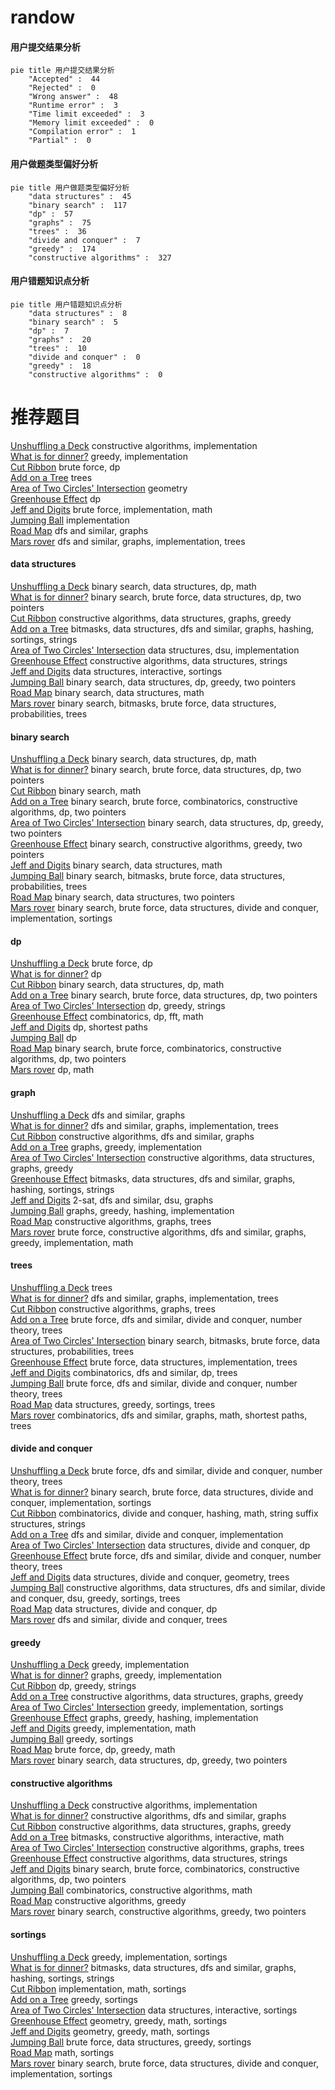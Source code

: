 # randow
<!-- tabs:start -->
#### **用户提交结果分析**

```mermaid
pie title 用户提交结果分析
    "Accepted" :  44
    "Rejected" :  0
    "Wrong answer" :  48
    "Runtime error" :  3
    "Time limit exceeded" :  3
    "Memory limit exceeded" :  0
    "Compilation error" :  1
    "Partial" :  0
```
#### **用户做题类型偏好分析**

```mermaid
pie title 用户做题类型偏好分析
    "data structures" :  45
    "binary search" :  117
    "dp" :  57
    "graphs" :  75
    "trees" :  36
    "divide and conquer" :  7
    "greedy" :  174
    "constructive algorithms" :  327
```
#### **用户错题知识点分析**

```mermaid
pie title 用户错题知识点分析
    "data structures" :  8
    "binary search" :  5
    "dp" :  7
    "graphs" :  20
    "trees" :  10
    "divide and conquer" :  0
    "greedy" :  18
    "constructive algorithms" :  0
```
<!-- tabs:end -->
# 推荐题目
[Unshuffling a Deck](http://codeforces.com/problemset/problem/1427/D)		constructive algorithms,
                        implementation		  
[What is for dinner?](http://codeforces.com/problemset/problem/33/A)		greedy,
                        implementation		  
[Cut Ribbon](http://codeforces.com/problemset/problem/189/A)		brute force,
                        dp		  
[Add on a Tree](https://codeforces.com/contest/1189/problem/D1)		trees		  
[Area of Two Circles' Intersection](http://codeforces.com/problemset/problem/600/D)		geometry		  
[Greenhouse Effect](http://codeforces.com/problemset/problem/269/B)		dp		  
[Jeff and Digits](http://codeforces.com/problemset/problem/352/A)		brute force,
                        implementation,
                        math		  
[Jumping Ball](http://codeforces.com/problemset/problem/725/A)		implementation		  
[Road Map](http://codeforces.com/problemset/problem/34/D)		dfs and similar,
                        graphs		  
[Mars rover](https://codeforces.com/contest/1011/problem/F)		dfs and similar,
                        graphs,
                        implementation,
                        trees		  
<!-- tabs:start -->
#### **data structures**
[Unshuffling a Deck](http://codeforces.com/problemset/problem/573/B)		binary search,
                        data structures,
                        dp,
                        math		  
[What is for dinner?](http://codeforces.com/problemset/problem/466/C)		binary search,
                        brute force,
                        data structures,
                        dp,
                        two pointers		  
[Cut Ribbon](http://codeforces.com/problemset/problem/1041/E)		constructive algorithms,
                        data structures,
                        graphs,
                        greedy		  
[Add on a Tree](http://codeforces.com/problemset/problem/1476/E)		bitmasks,
                        data structures,
                        dfs and similar,
                        graphs,
                        hashing,
                        sortings,
                        strings		  
[Area of Two Circles' Intersection](http://codeforces.com/problemset/problem/1292/A)		data structures,
                        dsu,
                        implementation		  
[Greenhouse Effect](https://codeforces.com/contest/1382/problem/C1)		constructive algorithms,
                        data structures,
                        strings		  
[Jeff and Digits](http://codeforces.com/problemset/problem/1080/F)		data structures,
                        interactive,
                        sortings		  
[Jumping Ball](http://codeforces.com/problemset/problem/1492/C)		binary search,
                        data structures,
                        dp,
                        greedy,
                        two pointers		  
[Road Map](http://codeforces.com/problemset/problem/1490/G)		binary search,
                        data structures,
                        math		  
[Mars rover](http://codeforces.com/problemset/problem/1479/D)		binary search,
                        bitmasks,
                        brute force,
                        data structures,
                        probabilities,
                        trees		  
#### **binary search**
[Unshuffling a Deck](http://codeforces.com/problemset/problem/573/B)		binary search,
                        data structures,
                        dp,
                        math		  
[What is for dinner?](http://codeforces.com/problemset/problem/466/C)		binary search,
                        brute force,
                        data structures,
                        dp,
                        two pointers		  
[Cut Ribbon](http://codeforces.com/problemset/problem/1216/E2)		binary search,
                        math		  
[Add on a Tree](http://codeforces.com/problemset/problem/1366/E)		binary search,
                        brute force,
                        combinatorics,
                        constructive algorithms,
                        dp,
                        two pointers		  
[Area of Two Circles' Intersection](http://codeforces.com/problemset/problem/1492/C)		binary search,
                        data structures,
                        dp,
                        greedy,
                        two pointers		  
[Greenhouse Effect](http://codeforces.com/problemset/problem/1463/D)		binary search,
                        constructive algorithms,
                        greedy,
                        two pointers		  
[Jeff and Digits](http://codeforces.com/problemset/problem/1490/G)		binary search,
                        data structures,
                        math		  
[Jumping Ball](http://codeforces.com/problemset/problem/1479/D)		binary search,
                        bitmasks,
                        brute force,
                        data structures,
                        probabilities,
                        trees		  
[Road Map](http://codeforces.com/problemset/problem/1436/E)		binary search,
                        data structures,
                        two pointers		  
[Mars rover](http://codeforces.com/problemset/problem/1461/D)		binary search,
                        brute force,
                        data structures,
                        divide and conquer,
                        implementation,
                        sortings		  
#### **dp**
[Unshuffling a Deck](http://codeforces.com/problemset/problem/189/A)		brute force,
                        dp		  
[What is for dinner?](http://codeforces.com/problemset/problem/269/B)		dp		  
[Cut Ribbon](http://codeforces.com/problemset/problem/573/B)		binary search,
                        data structures,
                        dp,
                        math		  
[Add on a Tree](http://codeforces.com/problemset/problem/466/C)		binary search,
                        brute force,
                        data structures,
                        dp,
                        two pointers		  
[Area of Two Circles' Intersection](http://codeforces.com/problemset/problem/1037/C)		dp,
                        greedy,
                        strings		  
[Greenhouse Effect](http://codeforces.com/problemset/problem/1487/G)		combinatorics,
                        dp,
                        fft,
                        math		  
[Jeff and Digits](http://codeforces.com/problemset/problem/1249/E)		dp,
                        shortest paths		  
[Jumping Ball](https://codeforces.com/contest/1382/problem/D)		dp		  
[Road Map](http://codeforces.com/problemset/problem/1366/E)		binary search,
                        brute force,
                        combinatorics,
                        constructive algorithms,
                        dp,
                        two pointers		  
[Mars rover](http://codeforces.com/problemset/problem/1237/E)		dp,
                        math		  
#### **graph**
[Unshuffling a Deck](http://codeforces.com/problemset/problem/34/D)		dfs and similar,
                        graphs		  
[What is for dinner?](https://codeforces.com/contest/1011/problem/F)		dfs and similar,
                        graphs,
                        implementation,
                        trees		  
[Cut Ribbon](https://codeforces.com/contest/742/problem/E)		constructive algorithms,
                        dfs and similar,
                        graphs		  
[Add on a Tree](http://codeforces.com/problemset/problem/908/F)		graphs,
                        greedy,
                        implementation		  
[Area of Two Circles' Intersection](http://codeforces.com/problemset/problem/1041/E)		constructive algorithms,
                        data structures,
                        graphs,
                        greedy		  
[Greenhouse Effect](http://codeforces.com/problemset/problem/1476/E)		bitmasks,
                        data structures,
                        dfs and similar,
                        graphs,
                        hashing,
                        sortings,
                        strings		  
[Jeff and Digits](http://codeforces.com/problemset/problem/776/D)		2-sat,
                        dfs and similar,
                        dsu,
                        graphs		  
[Jumping Ball](http://codeforces.com/problemset/problem/1156/G)		graphs,
                        greedy,
                        hashing,
                        implementation		  
[Road Map](http://codeforces.com/problemset/problem/193/A)		constructive algorithms,
                        graphs,
                        trees		  
[Mars rover](http://codeforces.com/problemset/problem/1487/C)		brute force,
                        constructive algorithms,
                        dfs and similar,
                        graphs,
                        greedy,
                        implementation,
                        math		  
#### **trees**
[Unshuffling a Deck](https://codeforces.com/contest/1189/problem/D1)		trees		  
[What is for dinner?](https://codeforces.com/contest/1011/problem/F)		dfs and similar,
                        graphs,
                        implementation,
                        trees		  
[Cut Ribbon](http://codeforces.com/problemset/problem/193/A)		constructive algorithms,
                        graphs,
                        trees		  
[Add on a Tree](http://codeforces.com/problemset/problem/1491/E)		brute force,
                        dfs and similar,
                        divide and conquer,
                        number theory,
                        trees		  
[Area of Two Circles' Intersection](http://codeforces.com/problemset/problem/1479/D)		binary search,
                        bitmasks,
                        brute force,
                        data structures,
                        probabilities,
                        trees		  
[Greenhouse Effect](http://codeforces.com/problemset/problem/1511/C)		brute force,
                        data structures,
                        implementation,
                        trees		  
[Jeff and Digits](http://codeforces.com/problemset/problem/1499/F)		combinatorics,
                        dfs and similar,
                        dp,
                        trees		  
[Jumping Ball](http://codeforces.com/problemset/problem/1491/E)		brute force,
                        dfs and similar,
                        divide and conquer,
                        number theory,
                        trees		  
[Road Map](http://codeforces.com/problemset/problem/1466/D)		data structures,
                        greedy,
                        sortings,
                        trees		  
[Mars rover](http://codeforces.com/problemset/problem/1495/D)		combinatorics,
                        dfs and similar,
                        graphs,
                        math,
                        shortest paths,
                        trees		  
#### **divide and conquer**
[Unshuffling a Deck](http://codeforces.com/problemset/problem/1491/E)		brute force,
                        dfs and similar,
                        divide and conquer,
                        number theory,
                        trees		  
[What is for dinner?](http://codeforces.com/problemset/problem/1461/D)		binary search,
                        brute force,
                        data structures,
                        divide and conquer,
                        implementation,
                        sortings		  
[Cut Ribbon](http://codeforces.com/problemset/problem/1466/G)		combinatorics,
                        divide and conquer,
                        hashing,
                        math,
                        string suffix structures,
                        strings		  
[Add on a Tree](http://codeforces.com/problemset/problem/1490/D)		dfs and similar,
                        divide and conquer,
                        implementation		  
[Area of Two Circles' Intersection](https://codeforces.com/contest/1483/problem/C)		data structures,
                        divide and conquer,
                        dp		  
[Greenhouse Effect](http://codeforces.com/problemset/problem/1491/E)		brute force,
                        dfs and similar,
                        divide and conquer,
                        number theory,
                        trees		  
[Jeff and Digits](http://codeforces.com/problemset/problem/1303/G)		data structures,
                        divide and conquer,
                        geometry,
                        trees		  
[Jumping Ball](http://codeforces.com/problemset/problem/1494/D)		constructive algorithms,
                        data structures,
                        dfs and similar,
                        divide and conquer,
                        dsu,
                        greedy,
                        sortings,
                        trees		  
[Road Map](http://codeforces.com/problemset/problem/1482/E)		data structures,
                        divide and conquer,
                        dp		  
[Mars rover](http://codeforces.com/problemset/problem/566/C)		dfs and similar,
                        divide and conquer,
                        trees		  
#### **greedy**
[Unshuffling a Deck](http://codeforces.com/problemset/problem/33/A)		greedy,
                        implementation		  
[What is for dinner?](http://codeforces.com/problemset/problem/908/F)		graphs,
                        greedy,
                        implementation		  
[Cut Ribbon](http://codeforces.com/problemset/problem/1037/C)		dp,
                        greedy,
                        strings		  
[Add on a Tree](http://codeforces.com/problemset/problem/1041/E)		constructive algorithms,
                        data structures,
                        graphs,
                        greedy		  
[Area of Two Circles' Intersection](http://codeforces.com/problemset/problem/12/C)		greedy,
                        implementation,
                        sortings		  
[Greenhouse Effect](http://codeforces.com/problemset/problem/1156/G)		graphs,
                        greedy,
                        hashing,
                        implementation		  
[Jeff and Digits](http://codeforces.com/problemset/problem/1406/A)		greedy,
                        implementation,
                        math		  
[Jumping Ball](http://codeforces.com/problemset/problem/785/B)		greedy,
                        sortings		  
[Road Map](http://codeforces.com/problemset/problem/1478/B)		brute force,
                        dp,
                        greedy,
                        math		  
[Mars rover](http://codeforces.com/problemset/problem/1492/C)		binary search,
                        data structures,
                        dp,
                        greedy,
                        two pointers		  
#### **constructive algorithms**
[Unshuffling a Deck](http://codeforces.com/problemset/problem/1427/D)		constructive algorithms,
                        implementation		  
[What is for dinner?](https://codeforces.com/contest/742/problem/E)		constructive algorithms,
                        dfs and similar,
                        graphs		  
[Cut Ribbon](http://codeforces.com/problemset/problem/1041/E)		constructive algorithms,
                        data structures,
                        graphs,
                        greedy		  
[Add on a Tree](http://codeforces.com/problemset/problem/1451/E1)		bitmasks,
                        constructive algorithms,
                        interactive,
                        math		  
[Area of Two Circles' Intersection](http://codeforces.com/problemset/problem/193/A)		constructive algorithms,
                        graphs,
                        trees		  
[Greenhouse Effect](https://codeforces.com/contest/1382/problem/C1)		constructive algorithms,
                        data structures,
                        strings		  
[Jeff and Digits](http://codeforces.com/problemset/problem/1366/E)		binary search,
                        brute force,
                        combinatorics,
                        constructive algorithms,
                        dp,
                        two pointers		  
[Jumping Ball](http://codeforces.com/problemset/problem/1499/A)		combinatorics,
                        constructive algorithms,
                        math		  
[Road Map](http://codeforces.com/problemset/problem/1493/A)		constructive algorithms,
                        greedy		  
[Mars rover](http://codeforces.com/problemset/problem/1463/D)		binary search,
                        constructive algorithms,
                        greedy,
                        two pointers		  
#### **sortings**
[Unshuffling a Deck](http://codeforces.com/problemset/problem/12/C)		greedy,
                        implementation,
                        sortings		  
[What is for dinner?](http://codeforces.com/problemset/problem/1476/E)		bitmasks,
                        data structures,
                        dfs and similar,
                        graphs,
                        hashing,
                        sortings,
                        strings		  
[Cut Ribbon](http://codeforces.com/problemset/problem/809/A)		implementation,
                        math,
                        sortings		  
[Add on a Tree](http://codeforces.com/problemset/problem/785/B)		greedy,
                        sortings		  
[Area of Two Circles' Intersection](http://codeforces.com/problemset/problem/1080/F)		data structures,
                        interactive,
                        sortings		  
[Greenhouse Effect](https://codeforces.com/contest/1496/problem/C)		geometry,
                        greedy,
                        math,
                        sortings		  
[Jeff and Digits](http://codeforces.com/problemset/problem/1495/A)		geometry,
                        greedy,
                        math,
                        sortings		  
[Jumping Ball](http://codeforces.com/problemset/problem/1497/A)		brute force,
                        data structures,
                        greedy,
                        sortings		  
[Road Map](http://codeforces.com/problemset/problem/1427/A)		math,
                        sortings		  
[Mars rover](http://codeforces.com/problemset/problem/1461/D)		binary search,
                        brute force,
                        data structures,
                        divide and conquer,
                        implementation,
                        sortings		  
<!-- tabs:end -->
